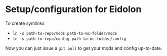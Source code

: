 # Setup/configuration for Eidolon

To create symlinks

* `ln -s path-to-repo/mods path-to-mc-folder/mods`
* `ln -s path-to-repo/config path-to-mc-folder/config`

Now you can just issue a `git pull` to get your mods and config up-to-date.
